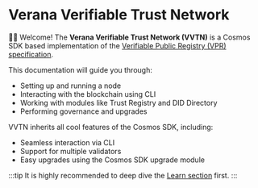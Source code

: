 # Verana Verifiable Trust Network

👋🏻 Welcome! The **Verana Verifiable Trust Network (VVTN)** is a Cosmos SDK based implementation of the [Verifiable Public Registry (VPR) specification](https://verana-labs.github.io/verifiable-trust-vpr-spec/).

This documentation will guide you through:

- Setting up and running a node
- Interacting with the blockchain using CLI
- Working with modules like Trust Registry and DID Directory
- Performing governance and upgrades

VVTN inherits all cool features of the Cosmos SDK, including:

- Seamless interaction via CLI
- Support for multiple validators
- Easy upgrades using the Cosmos SDK upgrade module

:::tip
It is highly recommended to deep dive the [Learn section](../../learn/verifiable-trust/introduction) first.
:::

